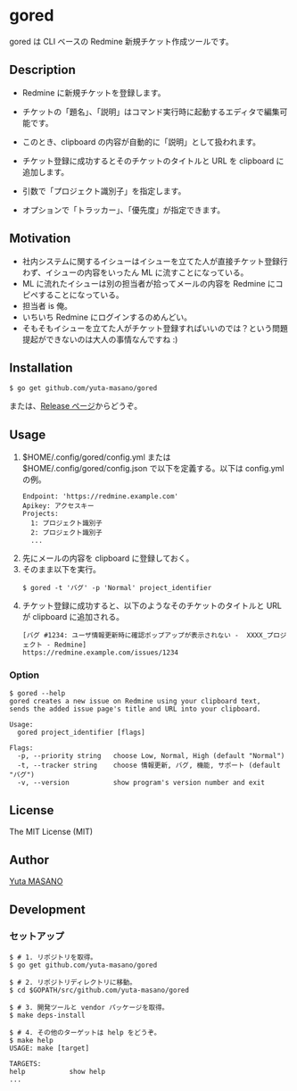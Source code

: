# gored

gored は CLI ベースの Redmine 新規チケット作成ツールです。

## Description

* Redmine に新規チケットを登録します。
* チケットの「題名」、「説明」はコマンド実行時に起動するエディタで編集可能です。
* このとき、clipboard の内容が自動的に「説明」として扱われます。

* チケット登録に成功するとそのチケットのタイトルと URL を clipboard に追加します。

* 引数で「プロジェクト識別子」を指定します。
* オプションで「トラッカー」、「優先度」が指定できます。

## Motivation

* 社内システムに関するイシューはイシューを立てた人が直接チケット登録行わず、イシューの内容をいったん ML に流すことになっている。
* ML に流れたイシューは別の担当者が拾ってメールの内容を Redmine にコピペすることになっている。
* 担当者 is 俺。
* いちいち Redmine にログインするのめんどい。
* そもそもイシューを立てた人がチケット登録すればいいのでは？という問題提起ができないのは大人の事情なんですね :)

## Installation

```
$ go get github.com/yuta-masano/gored
```

または、[Release ページ](https://github.com/yuta-masano/gored/releases)からどうぞ。

## Usage

1. $HOME/.config/gored/config.yml または $HOME/.config/gored/config.json で以下を定義する。以下は config.yml の例。
   ```
   Endpoint: 'https://redmine.example.com'
   Apikey: アクセスキー
   Projects:
     1: プロジェクト識別子
     2: プロジェクト識別子
     ...
   ```
2. 先にメールの内容を clipboard に登録しておく。
3. そのまま以下を実行。
   ```
   $ gored -t 'バグ' -p 'Normal' project_identifier
   ```
4. チケット登録に成功すると、以下のようなそのチケットのタイトルと URL が clipboard に追加される。
   ```
   [バグ #1234: ユーザ情報更新時に確認ポップアップが表示されない -  XXXX_プロジェクト - Redmine]
   https://redmine.example.com/issues/1234
   ```

### Option

```
$ gored --help
gored creates a new issue on Redmine using your clipboard text,
sends the added issue page's title and URL into your clipboard.

Usage:
  gored project_identifier [flags]

Flags:
  -p, --priority string   choose Low, Normal, High (default "Normal")
  -t, --tracker string    choose 情報更新, バグ, 機能, サポート (default "バグ")
  -v, --version           show program's version number and exit
```

## License

The MIT License (MIT)

## Author

[Yuta MASANO](https://github.com/yuta-masano)

## Development

### セットアップ

```
$ # 1. リポジトリを取得。
$ go get github.com/yuta-masano/gored

$ # 2. リポジトリディレクトリに移動。
$ cd $GOPATH/src/github.com/yuta-masano/gored

$ # 3. 開発ツールと vendor パッケージを取得。
$ make deps-install

$ # 4. その他のターゲットは help をどうぞ。
$ make help
USAGE: make [target]

TARGETS:
help           show help
...
```
